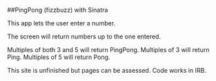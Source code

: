 ##PingPong (fizzbuzz) with Sinatra

This app lets the user enter a number.

The screen will return numbers up to the one entered.

Multiples of both 3 and 5 will return PingPong.
Multiples of 3 will return Ping.
Multiples of 5 will return Pong.


This site is unfinished but pages can be assessed. Code works in IRB.
